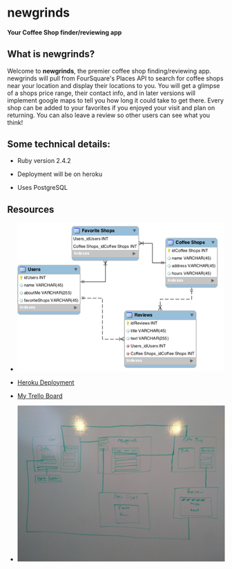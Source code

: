 # newgrinds

#### Your Coffee Shop finder/reviewing app


## What is newgrinds?

Welcome to **newgrinds**, the premier coffee shop finding/reviewing app.  newgrinds will pull from FourSquare's Places API to search for coffee shops near your location and display their locations to you.  You will get a glimpse of a shops price range, their contact info, and in later versions will implement google maps to tell you how long it could take to get there.  Every shop can be added to your favorites if you enjoyed your visit and plan on returning.  You can also leave a review so other users can see what you think! 

## Some technical details:

* Ruby version 2.4.2

* Deployment will be on heroku

* Uses PostgreSQL 


## Resources

* ![ERD Models for newgrinds](/readmefiles/newgrinds_ERD.png)


* [Heroku Deployment](https://newgrinds.herokuapp.com/)


* [My Trello Board](https://trello.com/b/NbCZj0As/newgrinds)


* ![My WireFrame](/readmefiles/IMG_20180409_153450.jpg)

